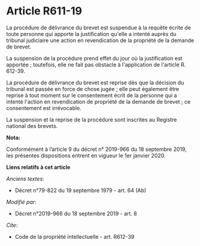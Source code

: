 # Article R611-19

La procédure de délivrance du brevet est suspendue à la requête écrite de toute personne qui apporte la justification qu'elle
a intenté auprès du   tribunal judiciaire une action en revendication de la propriété de la demande de brevet. 

La suspension de la procédure prend effet du jour où la justification est apportée ; toutefois, elle ne fait pas obstacle à
l'application de l'article R. 612-39. 

La procédure de délivrance du brevet est reprise dès que la décision du tribunal est passée en force de chose jugée ; elle
peut également être reprise à tout moment sur le consentement écrit de la personne qui a intenté l'action en revendication de
propriété de la demande de brevet ; ce consentement est irrévocable. 

La suspension et la reprise de la procédure sont inscrites au Registre national des brevets.

**Nota:**

Conformément à l’article 9 du décret n° 2019-966 du 18 septembre 2019, les présentes dispositions entrent en vigueur le 1er
janvier 2020.

**Liens relatifs à cet article**

_Anciens textes_:

  - Décret n°79-822 du 19 septembre 1979 - art. 64 (Ab)

_Modifié par_:

  - Décret n°2019-966 du 18 septembre 2019 - art. 8

_Cite_:

  - Code de la propriété intellectuelle - art. R612-39
